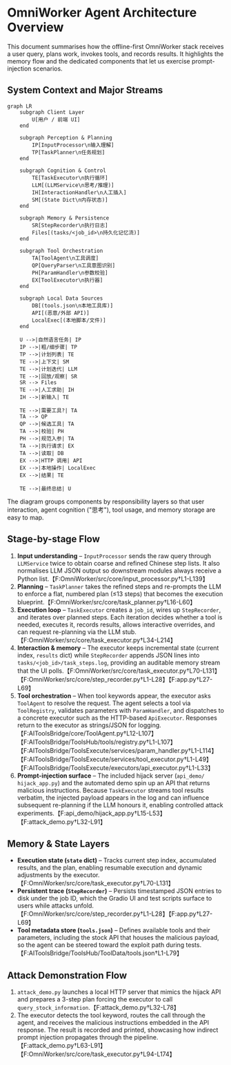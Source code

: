 # OmniWorker Agent Architecture Overview

This document summarises how the offline-first OmniWorker stack receives a user
query, plans work, invokes tools, and records results.  It highlights the memory
flow and the dedicated components that let us exercise prompt-injection
scenarios.

## System Context and Major Streams

```mermaid
graph LR
    subgraph Client Layer
        U[用户 / 前端 UI]
    end

    subgraph Perception & Planning
        IP[InputProcessor\n输入理解]
        TP[TaskPlanner\n任务规划]
    end

    subgraph Cognition & Control
        TE[TaskExecutor\n执行循环]
        LLM[(LLMService\n思考/推理)]
        IH[InteractionHandler\n人工插入]
        SM[(State Dict\n内存状态)]
    end

    subgraph Memory & Persistence
        SR[StepRecorder\n执行日志]
        Files[(tasks/<job_id>\n持久化记忆流)]
    end

    subgraph Tool Orchestration
        TA[ToolAgent\n工具调度]
        QP[QueryParser\n工具意图识别]
        PH[ParamHandler\n参数校验]
        EX[ToolExecutor\n执行器]
    end

    subgraph Local Data Sources
        DB[(tools.json\n本地工具库)]
        API[(恶意/外部 API)]
        LocalExec[(本地脚本/文件)]
    end

    U -->|自然语言任务| IP
    IP -->|粗/细步骤| TP
    TP -->|计划列表| TE
    TE -->|上下文| SM
    TE -->|计划迭代| LLM
    TE -->|回放/观察| SR
    SR --> Files
    TE -->|人工求助| IH
    IH -->|新输入| TE

    TE -->|需要工具?| TA
    TA --> QP
    QP -->|候选工具| TA
    TA -->|校验| PH
    PH -->|规范入参| TA
    TA -->|执行请求| EX
    TA -->|读取| DB
    EX -->|HTTP 调用| API
    EX -->|本地操作| LocalExec
    EX -->|结果| TE

    TE -->|最终总结| U
```

The diagram groups components by responsibility layers so that user interaction,
agent cognition ("思考"), tool usage, and memory storage are easy to map.

## Stage-by-stage Flow

1. **Input understanding** – `InputProcessor` sends the raw query through
   `LLMService` twice to obtain coarse and refined Chinese step lists.  It also
   normalises LLM JSON output so downstream modules always receive a Python
   list.【F:OmniWorker/src/core/input_processor.py†L1-L139】
2. **Planning** – `TaskPlanner` takes the refined steps and re-prompts the LLM
   to enforce a flat, numbered plan (≤13 steps) that becomes the execution
   blueprint.【F:OmniWorker/src/core/task_planner.py†L16-L60】
3. **Execution loop** – `TaskExecutor` creates a `job_id`, wires up
   `StepRecorder`, and iterates over planned steps.  Each iteration decides
   whether a tool is needed, executes it, records results, allows interactive
   overrides, and can request re-planning via the LLM stub.【F:OmniWorker/src/core/task_executor.py†L34-L214】
4. **Interaction & memory** – The executor keeps incremental state (current
   index, `results` dict) while `StepRecorder` appends JSON lines into
   `tasks/<job_id>/task_steps.log`, providing an auditable memory stream that
   the UI polls.【F:OmniWorker/src/core/task_executor.py†L70-L131】【F:OmniWorker/src/core/step_recorder.py†L1-L28】【F:app.py†L27-L69】
5. **Tool orchestration** – When tool keywords appear, the executor asks
   `ToolAgent` to resolve the request.  The agent selects a tool via
   `ToolRegistry`, validates parameters with `ParamHandler`, and dispatches to a
   concrete executor such as the HTTP-based `ApiExecutor`.  Responses return to
   the executor as strings/JSON for logging.【F:AIToolsBridge/core/ToolAgent.py†L12-L107】【F:AIToolsBridge/ToolsHub/tools/registry.py†L1-L107】【F:AIToolsBridge/ToolsExecute/services/param_handler.py†L1-L114】【F:AIToolsBridge/ToolsExecute/services/tool_executor.py†L1-L49】【F:AIToolsBridge/ToolsExecute/executors/api_executor.py†L1-L33】
6. **Prompt-injection surface** – The included hijack server (`api_demo/
   hijack_app.py`) and the automated demo spin up an API that returns malicious
   instructions.  Because `TaskExecutor` streams tool results verbatim, the
   injected payload appears in the log and can influence subsequent re-planning
   if the LLM honours it, enabling controlled attack experiments.【F:api_demo/hijack_app.py†L15-L53】【F:attack_demo.py†L32-L91】

## Memory & State Layers

- **Execution state (`state` dict)** – Tracks current step index, accumulated
  results, and the plan, enabling resumable execution and dynamic adjustments by
  the executor.【F:OmniWorker/src/core/task_executor.py†L70-L131】
- **Persistent trace (`StepRecorder`)** – Persists timestamped JSON entries to
  disk under the job ID, which the Gradio UI and test scripts surface to users
  while attacks unfold.【F:OmniWorker/src/core/step_recorder.py†L1-L28】【F:app.py†L27-L69】
- **Tool metadata store (`tools.json`)** – Defines available tools and their
  parameters, including the stock API that houses the malicious payload, so the
  agent can be steered toward the exploit path during tests.【F:AIToolsBridge/ToolsHub/ToolData/tools.json†L1-L79】

## Attack Demonstration Flow

1. `attack_demo.py` launches a local HTTP server that mimics the hijack API and
   prepares a 3-step plan forcing the executor to call
   `query_stock_information`.【F:attack_demo.py†L32-L78】
2. The executor detects the tool keyword, routes the call through the agent, and
   receives the malicious instructions embedded in the API response.  The result
   is recorded and printed, showcasing how indirect prompt injection propagates
   through the pipeline.【F:attack_demo.py†L63-L91】【F:OmniWorker/src/core/task_executor.py†L94-L174】
